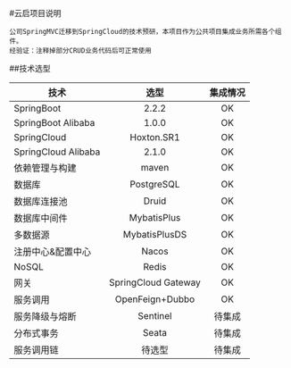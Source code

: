 #云启项目说明

    公司SpringMVC迁移到SpringCloud的技术预研，本项目作为公共项目集成业务所需各个组件。
    经验证：注释掉部分CRUD业务代码后可正常使用

##技术选型

| 技术      | 选型     | 集成情况     | 
| ---------- | :-----------:  | :-----------:  |
| SpringBoot               | 2.2.2     |OK     |
| SpringBoot Alibaba            | 1.0.0     |OK     |
| SpringCloud               | Hoxton.SR1     |OK     |
| SpringCloud Alibaba               | 2.1.0     |OK     |
| 依赖管理与构建               | maven     |OK     |
| 数据库               | PostgreSQL     |OK     | 
| 数据库连接池               | Druid     |OK     |
| 数据库中间件           | MybatisPlus     |OK     |
| 多数据源              | MybatisPlusDS     |OK     |
| 注册中心&配置中心     | Nacos           |OK     |
| NoSQL       | Redis     |OK     |
| 网关       | SpringCloud Gateway     |OK     |
| 服务调用       | OpenFeign+Dubbo     |OK     |
| 服务降级与熔断       | Sentinel     |待集成     |
| 分布式事务       | Seata     |待集成     |
| 服务调用链       | 待选型     |待集成     |
